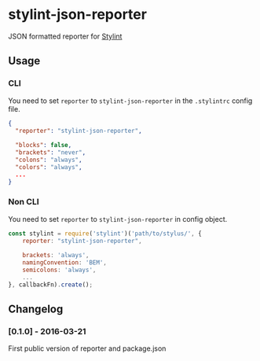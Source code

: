 # stylint-json-reporter
JSON formatted reporter for [Stylint](https://github.com/rossPatton/stylint)

## Usage

### CLI

You need to set `reporter` to `stylint-json-reporter` in the `.stylintrc` config file.

```json
{
  "reporter": "stylint-json-reporter",
  
  "blocks": false,
  "brackets": "never",
  "colons": "always",
  "colors": "always",
  ...
}
```

### Non CLI

You need to set `reporter` to `stylint-json-reporter` in config object.

```javascript
const stylint = require('stylint')('path/to/stylus/', {
    reporter: "stylint-json-reporter",
    
    brackets: 'always',
    namingConvention: 'BEM',
    semicolons: 'always',
    ...
}, callbackFn).create();
```

## Changelog

### [0.1.0] - 2016-03-21

First public version of reporter and package.json
